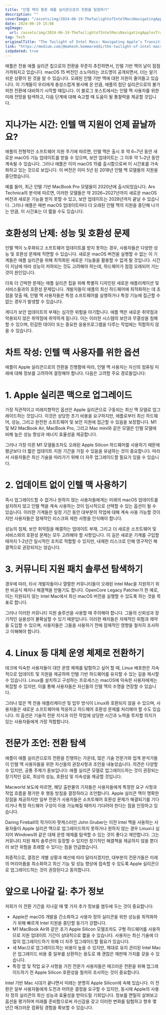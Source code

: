 ```yaml
---
title: "인텔 맥의 황혼 애플 실리콘으로의 전환을 탐험하기"
description: ""
coverImage: "/assets/img/2024-06-19-TheTwilightofIntelMacsNavigatingApplesTransitiontoAppleSilicon_0.png"
date: 2024-06-19 15:08
ogImage:
  url: /assets/img/2024-06-19-TheTwilightofIntelMacsNavigatingApplesTransitiontoAppleSilicon_0.png
tag: Tech
originalTitle: "The Twilight of Intel Macs: Navigating Apple’s Transition to Apple Silicon"
link: "https://medium.com/@mahesh.kommareddi/the-twilight-of-intel-macs-navigating-apples-transition-to-apple-silicon-1b3a52c2c8ca"
isUpdated: true
---
```


애플은 전용 애플 실리콘 칩으로의 전환을 꾸준히 추진하면서, 인텔 기반 맥의 날이 점점 가까워지고 있습니다. macOS 15 버전인 소노마라는 코드명이 공개되면서, 더는 알기 쉬운 상황이 된 것을 알 수 있습니다. 오래된 인텔 기반 맥에 대한 지원이 줄어들고 있습니다. 이 기계들이 우리에게 충성스럽게 봉사해 온 만큼, 애플의 첨단 실리콘으로의 불가피한 전환에 대비하기 시작할 때입니다. 이 블로그 포스트에서는 인텔 맥 사용자를 위한 미래 전망을 탐색하고, 다음 단계에 대해 숙고할 때 도움이 될 통찰력을 제공할 것입니다.

# 지나가는 시간: 인텔 맥 지원이 언제 끝날까요?

애플의 전형적인 소프트웨어 지원 주기에 따르면, 인텔 맥은 출시 후 약 6~7년 동안 새로운 macOS 기능 업데이트를 받을 수 있으며, 보안 업데이트는 그 이후 약 1~2년 동안 계속될 수 있습니다. 그러나 애플은 이미 macOS 15를 출시함으로써 이 시간표를 가속화하고 있는 것으로 보입니다. 이 버전은 이미 5년 된 2018년 인텔 맥 모델들의 지원을 중단했습니다.

예를 들어, 최근 인텔 기반 MacBook Pro 모델들이 2020년에 출시되었습니다. Ars Technica의 분석에 따르면, 이러한 모델들은 약 2026~2027년까지 새로운 macOS 버전과 새로운 기능을 받지 못할 수 있고, 보안 업데이트는 2028년까지 끝날 수 있습니다. 그러나 애플은 매번 macOS 업데이트마다 더 오래된 인텔 맥의 지원을 중단해 나가는 만큼, 이 시간표는 더 짧을 수도 있습니다.

<div class="content-ad"></div>

# 호환성의 난제: 성능 및 호환성 문제

인텔 맥이 노후화되고 소프트웨어 업데이트를 받지 못하는 경우, 사용자들은 다양한 성능 및 호환성 문제에 직면할 수 있습니다. 새로운 macOS 버전을 실행할 수 없는 이 기계들은 애플 실리콘을 위해 최적화된 새로운 기능들을 활용할 수 없게 될 것입니다. 시간이 지남에 따라 성능이 저하되는 것도 고려해야 하는데, 하드웨어가 점점 오래되어 가는 것이 원인입니다.

더욱 더 긴박한 문제는 애플 실리콘 칩을 위해 특별히 디자인된 새로운 애플리케이션 및 서비스들과의 호환성 문제입니다. 개발자들이 애플의 최신 하드웨어에 최적화하는 데 초점을 맞출 때, 인텔 맥 사용자들은 특정 소프트웨어를 실행하거나 특정 기능에 접근할 수 없는 경우가 발생할 수 있습니다.

게다가 보안 업데이트의 부재는 심각한 위험을 야기합니다. 애플 맥은 새로운 취약점과 악용되지 않은 취약점에 취약하게 됩니다. 이는 이러한 시스템의 보안과 무결성을 침해할 수 있으며, 민감한 데이터 또는 중요한 응용프로그램을 다루는 작업에는 적합하지 않을 수 있습니다.

<div class="content-ad"></div>

# 차트 작성: 인텔 맥 사용자를 위한 옵션

애플이 Apple 실리콘으로의 전환을 진행함에 따라, 인텔 맥 사용자는 자신의 컴퓨팅 미래에 대해 정보를 고려하여 결정해야 합니다. 다음은 고려할 주요 경로들입니다:

# 1. Apple 실리콘 맥으로 업그레이드

가장 직관적이고 미래지향적인 옵션은 Apple 실리콘으로 구동되는 최신 맥 모델로 업그레이드하는 것입니다. 이것은 상당한 초기 비용을 요구하지만, 애플로부터 최신 하드웨어, 성능, 그리고 완전한 소프트웨어 및 보안 지원에 접근할 수 있음을 보장합니다. M1 및 M2 MacBook Air, MacBook Pro, 그리고 Mac mini와 같은 모델은 인텔 모델에 비해 높은 성능 향상과 에너지 효율성을 제공합니다.

<div class="content-ad"></div>

그러나 가장 이른 M1 모델들조차도 오래된 Apple Silicon 하드웨어를 사용하기 때문에 평균보다 더 짧은 업데이트 지원 기간을 가질 수 있음을 유념하는 것이 중요합니다. 따라서 사용자들은 최신 기술을 따라가기 위해 더 자주 업그레이드할 필요가 있을 수 있습니다.

# 2. 업데이트 없이 인텔 맥 사용하기

즉시 업그레이드할 수 없거나 원하지 않는 사용자들에게는 미래의 macOS 업데이트를 설치하지 않고 인텔 맥을 계속 사용하는 것이 임시적으로 선택할 수 있는 옵션이 될 수 있습니다. 이러한 기계들은 일정 기간 동안 대부분의 작업에 대해 계속 사용 가능할 것이지만 사용자들은 잠재적인 리스크와 제한 사항을 인식해야 합니다.

성능의 침체, 보안 취약점을 해결하는 업데이트 부재, 그리고 더 새로운 소프트웨어 및 서비스와의 호환성 문제는 모두 고려해야 할 사항입니다. 이 길은 새로운 기계를 구입할 때까지 1-2년간 일시적인 조치로 적합할 수 있지만, 내재한 리스크로 인해 영구적인 해결책으로 권장되지는 않습니다.

<div class="content-ad"></div>

# 3. 커뮤니티 지원 패치 솔루션 탐색하기

경우에 따라, 타사 개발자들이나 열렬한 커뮤니티들이 오래된 Intel Mac을 지원하기 위한 비공식 패치나 해결책을 만들기도 합니다. OpenCore Legacy Patcher가 한 예로, 이는 지원되지 않는 Intel Mac에서 최신 macOS 버전을 실행할 수 있도록 하는 것을 목표로 합니다.

그러나 이러한 커뮤니티 지원 솔루션을 사용할 때 주의해야 합니다. 그들의 신뢰성과 장기적인 실용성이 불확실할 수 있기 때문입니다. 이러한 패치들은 자체적인 위험과 제약을 도입할 수 있으며, 사용자들은 그들을 사용하기 전에 잠재적인 영향을 철저히 조사하고 이해해야 합니다.

# 4. Linux 등 대체 운영 체제로 전환하기

<div class="content-ad"></div>

테크에 익숙한 사용자들이 대안 운영 체제를 탐험하고 싶어 할 때, Linux 배포판은 지속적으로 업데이트 및 지원을 제공하여 인텔 기반 하드웨어를 유지할 수 있는 길을 제시할 수 있습니다. Linux를 설치하고 구성하는 프로세스는 macOS에 익숙한 사용자에게는 복잡할 수 있지만, 이를 통해 사용자들은 자신들의 인텔 맥의 수명을 연장할 수 있습니다.

그러나 많은 맥 전용 애플리케이션 및 업무 방식이 Linux와 호환되지 않을 수 있으며, 사용자들은 새로운 소프트웨어에 적응하고 하드웨어 호환성 문제를 처리해야 할 수도 있습니다. 이 옵션은 기술적 전문 지식과 이전 작업에 상당한 시간과 노력을 투자할 의지가 있는 사용자들에게 가장 적합합니다.

# 전문가 조언: 전환 탐색

애플이 애플 실리콘으로의 전환을 진행하는 가운데, 많은 기술 전문가와 업계 분석가들이 인텔 맥 사용자들을 위한 자신들의 권장사항과 조언을 내놓았습니다. 의견은 다양할 수 있지만, 공통 주제가 돋보입니다: 애플 실리콘 모델로 업그레이드하는 것이 권장되는 장기적인 길로, 최상의 성능, 호환성 및 지속성을 제공할 것입니다.

<div class="content-ad"></div>

Macworld 보도에 따르면, 해당 출판물의 기자들은 사용자들에게 특정한 요구 사항과 작업 흐름을 평가한 후 행동 방침을 결정하라고 조언합니다. Apple 실리콘 맥이 명확한 장점을 제공하지만 일부 전문가 사용자들은 소프트웨어 호환성 문제가 해결되기를 기다리거나 특정 하드웨어 구성이 이용 가능해질 때까지 기다려야 한다는 점을 인정하고 있습니다.

Daring Fireball의 작가이자 팟캐스터인 John Gruber는 이전 Intel 맥을 사용하는 사용자들이 Apple 실리콘 맥으로 업그레이드하지 못하거나 원하지 않는 경우 Linux나 심지어 Windows와 같은 대체 운영 체제를 탐색할 수 있는 것이 좋다고 제안합니다. 그는 커뮤니티 지원 패치 솔루션이 등장할 수 있지만 장기적인 해결책을 제공하지 않을 뿐더러 보안 위험을 초래할 수 있다는 점을 언급했습니다.

최종적으로, 결정은 개별 상황과 예산에 따라 달라지겠지만, 대부분의 전문가들은 미래의 머리아픔을 최소화하고 최신 기능 및 성능 향상에 접속할 수 있도록 Apple 실리콘으로 업그레이드하는 것이 권장된다고 동의합니다.

# 앞으로 나아갈 길: 추가 정보

<div class="content-ad"></div>

저희가 이 전환 기간을 지나갈 때 몇 가지 추가 정보를 염두에 두는 것이 중요합니다:

- Apple은 macOS 개발을 간소화하고 사용자 정의 실리콘을 위한 성능을 최적화하기 위해 빠르게 Intel 지원을 중단할 동기가 강합니다.
- M1 MacBook Air와 같은 초기 Apple Silicon 모델조차도 구형 하드웨어를 사용하므로 지원 업데이트 기간이 상대적으로 짧을 수 있습니다. 사용자는 최신 기술에 더 많이 업그레이드하기 위해 더 자주 업그레이드할 필요가 있습니다.
- 새 Mac으로 업그레이드하는 비용이 높을 수 있지만, 제대로 유지 관리된 Intel Mac은 업그레이드 비용 중 일부를 상환하는 용도로 꽤 괜찮은 재판매 가치를 갖을 수 있습니다.
- 특정 앱 및 작업 요구 사항을 가진 전문가 사용자들은 매끄러운 전환을 위해 업그레이드하기 전 Apple Silicon 호환성을 철저히 조사하는 것이 중요합니다.

Intel 기반 Mac 시대가 끝나면서 미래는 분명히 Apple Silicon에 속해 있습니다. 이 전환은 일부 사용자들에게 도전과 어려운 결정을 요구할 수 있지만, 동시에 Apple의 사용자 정의 실리콘의 최신 성능과 효율성을 받아드릴 기회입니다. 정보를 면밀히 살펴보고 옵션을 평가하며 미래를 준비함으로써 자신감을 갖고 이러한 변화를 탐험하고 향후 몇 년간 매끄러운 컴퓨팅 경험을 확보할 수 있습니다.
